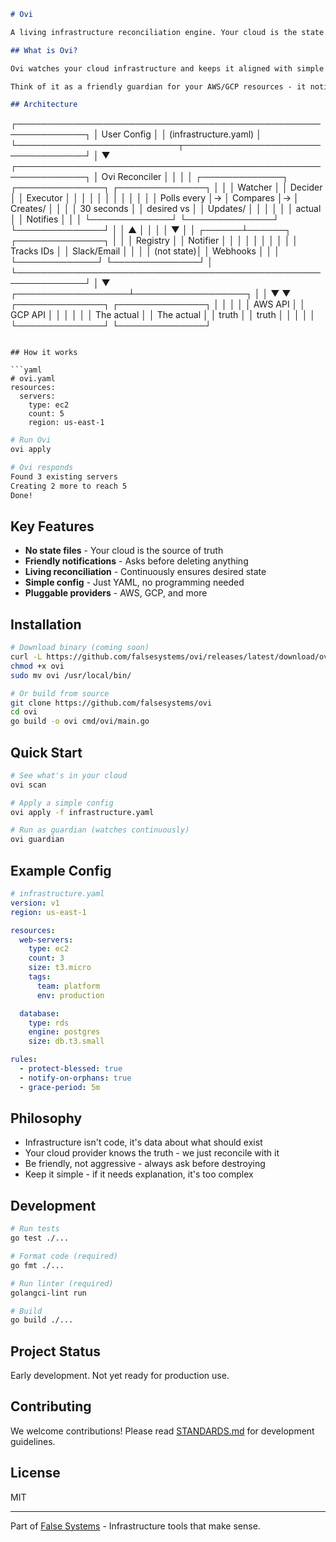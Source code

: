 ```markdown
# Ovi

A living infrastructure reconciliation engine. Your cloud is the state.

## What is Ovi?

Ovi watches your cloud infrastructure and keeps it aligned with simple config files. No state files, no drift, no complexity.

Think of it as a friendly guardian for your AWS/GCP resources - it notices when things change, asks before taking action, and helps keep your infrastructure clean.

## Architecture

```
┌─────────────────────────────────────────────────────────────┐
│                         User Config                         │
│                      (infrastructure.yaml)                  │
└──────────────────────────┬──────────────────────────────────┘
                           │
                           ▼
┌─────────────────────────────────────────────────────────────┐
│                      Ovi Reconciler                         │
│                                                              │
│  ┌─────────────┐  ┌──────────────┐  ┌──────────────┐      │
│  │   Watcher   │  │   Decider    │  │   Executor   │      │
│  │             │  │              │  │              │      │
│  │ Polls every │→ │  Compares    │→ │   Creates/   │      │
│  │ 30 seconds  │  │ desired vs   │  │   Updates/   │      │
│  │             │  │   actual     │  │   Notifies   │      │
│  └─────────────┘  └──────────────┘  └──────────────┘      │
│         ▲                                    │              │
│         │                                    ▼              │
│  ┌──────┴──────┐                    ┌──────────────┐      │
│  │   Registry  │                    │   Notifier   │      │
│  │             │                    │              │      │
│  │  Tracks IDs │                    │ Slack/Email  │      │
│  │  (not state)│                    │   Webhooks   │      │
│  └─────────────┘                    └──────────────┘      │
└─────────────────────────────────────────────────────────────┘
                           │
                           ▼
        ┌──────────────────┴──────────────────┐
        │                                      │
        ▼                                      ▼
┌──────────────┐                      ┌──────────────┐
│              │                      │              │
│   AWS API    │                      │   GCP API    │
│              │                      │              │
│  The actual  │                      │  The actual  │
│    truth     │                      │    truth     │
│              │                      │              │
└──────────────┘                      └──────────────┘
```

## How it works

```yaml
# ovi.yaml
resources:
  servers:
    type: ec2
    count: 5
    region: us-east-1
```

```bash
# Run Ovi
ovi apply

# Ovi responds
Found 3 existing servers
Creating 2 more to reach 5
Done!
```

## Key Features

- **No state files** - Your cloud is the source of truth
- **Friendly notifications** - Asks before deleting anything
- **Living reconciliation** - Continuously ensures desired state
- **Simple config** - Just YAML, no programming needed
- **Pluggable providers** - AWS, GCP, and more

## Installation

```bash
# Download binary (coming soon)
curl -L https://github.com/falsesystems/ovi/releases/latest/download/ovi -o ovi
chmod +x ovi
sudo mv ovi /usr/local/bin/

# Or build from source
git clone https://github.com/falsesystems/ovi
cd ovi
go build -o ovi cmd/ovi/main.go
```

## Quick Start

```bash
# See what's in your cloud
ovi scan

# Apply a simple config
ovi apply -f infrastructure.yaml

# Run as guardian (watches continuously)
ovi guardian
```

## Example Config

```yaml
# infrastructure.yaml
version: v1
region: us-east-1

resources:
  web-servers:
    type: ec2
    count: 3
    size: t3.micro
    tags:
      team: platform
      env: production

  database:
    type: rds
    engine: postgres
    size: db.t3.small

rules:
  - protect-blessed: true
  - notify-on-orphans: true
  - grace-period: 5m
```

## Philosophy

- Infrastructure isn't code, it's data about what should exist
- Your cloud provider knows the truth - we just reconcile with it
- Be friendly, not aggressive - always ask before destroying
- Keep it simple - if it needs explanation, it's too complex

## Development

```bash
# Run tests
go test ./...

# Format code (required)
go fmt ./...

# Run linter (required)
golangci-lint run

# Build
go build ./...
```

## Project Status

Early development. Not yet ready for production use.

## Contributing

We welcome contributions! Please read [STANDARDS.md](STANDARDS.md) for development guidelines.

## License

MIT

---

Part of [False Systems](https://github.com/falsesystems) - Infrastructure tools that make sense.
```

